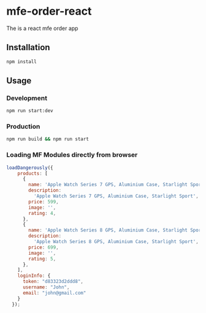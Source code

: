 # mfe-order-react

The is a react mfe order app


## Installation
```bash
npm install
```

## Usage

### Development
```bash
npm run start:dev
```

### Production
```bash
npm run build && npm run start
```

### Loading MF Modules directly from browser

```javascript
loadDangerously({
    products: [
      {
        name: 'Apple Watch Series 7 GPS, Aluminium Case, Starlight Sport',
        description:
          'Apple Watch Series 7 GPS, Aluminium Case, Starlight Sport',
        price: 599,
        image: '',
        rating: 4,
      },
      {
        name: 'Apple Watch Series 8 GPS, Aluminium Case, Starlight Sport',
        description:
          'Apple Watch Series 8 GPS, Aluminium Case, Starlight Sport',
        price: 699,
        image: '',
        rating: 5,
      },
    ],
    loginInfo: {
      token: "d83323d2ddd8",
      username: "John",
      email: "john@gmail.com"
    }
  });
```

